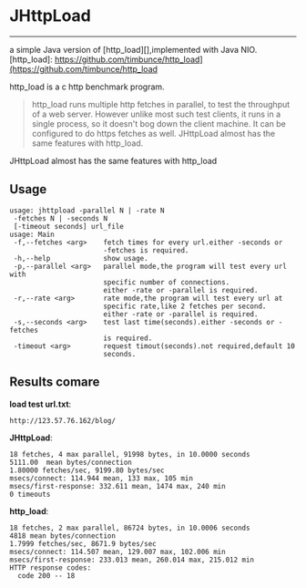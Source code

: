 # JHttpLoad
---
a simple Java version of [http_load][],implemented with Java NIO.
[http_load]: https://github.com/timbunce/http_load](https://github.com/timbunce/http_load

http_load is a c http benchmark program.

>http_load runs multiple http fetches in parallel, to test the
>throughput of a web server.  However unlike most such test clients,
>it runs in a single process, so it doesn't bog down the client
>machine.  It can be configured to do https fetches as well.
>JHttpLoad almost has the same  features with http_load.

JHttpLoad almost has the same features with http_load

## Usage
~~~
usage: jhttpload -parallel N | -rate N 
 -fetches N | -seconds N 
 [-timeout seconds] url_file
usage: Main
 -f,--fetches <arg>    fetch times for every url.either -seconds or
                       -fetches is required.
 -h,--help             show usage.
 -p,--parallel <arg>   parallel mode,the program will test every url with
                       specific number of connections.
                       either -rate or -parallel is required.
 -r,--rate <arg>       rate mode,the program will test every url at
                       specific rate,like 2 fetches per second.
                       either -rate or -parallel is required.
 -s,--seconds <arg>    test last time(seconds).either -seconds or -fetches
                       is required.
 -timeout <arg>        request timout(seconds).not required,default 10
                       seconds.
~~~

## Results comare

**load test url.txt**:
~~~
http://123.57.76.162/blog/
~~~


**JHttpLoad**:
~~~
18 fetches, 4 max parallel, 91998 bytes, in 10.0000 seconds
5111.00  mean bytes/connection
1.80000 fetches/sec, 9199.80 bytes/sec
msecs/connect: 114.944 mean, 133 max, 105 min
msecs/first-response: 332.611 mean, 1474 max, 240 min
0 timeouts
~~~

**http_load**:
~~~
18 fetches, 2 max parallel, 86724 bytes, in 10.0006 seconds
4818 mean bytes/connection
1.7999 fetches/sec, 8671.9 bytes/sec
msecs/connect: 114.507 mean, 129.007 max, 102.006 min
msecs/first-response: 233.013 mean, 260.014 max, 215.012 min
HTTP response codes:
  code 200 -- 18
  ~~~






